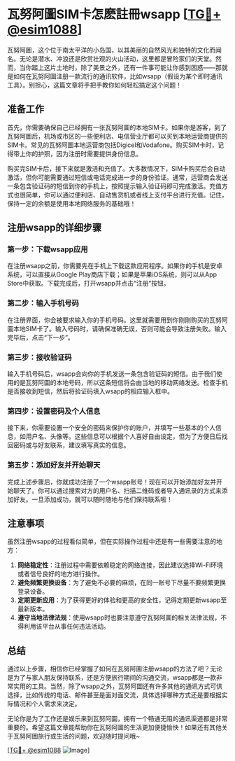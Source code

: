 # 瓦努阿圖SIM卡怎麽註冊wsapp [[TG💪+ @esim1088](https://t.me/s/esim1088)]

瓦努阿圖，这个位于南太平洋的小岛国，以其美丽的自然风光和独特的文化而闻名。无论是潜水、冲浪还是欣赏壮观的火山活动，这里都是冒险家们的天堂。然而，当你踏上这片土地时，除了美景之外，还有一件事可能让你感到困惑——那就是如何在瓦努阿圖注册一款流行的通讯软件，比如wsapp（假设为某个即时通讯工具）。别担心，这篇文章将手把手教你如何轻松搞定这个问题！

## 准备工作

首先，你需要确保自己已经拥有一张瓦努阿圖的本地SIM卡。如果你是游客，到了瓦努阿圖后，机场或市区的一些便利店、电信营业厅都可以买到本地运营商提供的SIM卡。常见的瓦努阿圖本地运营商包括Digicel和Vodafone。购买SIM卡时，记得带上你的护照，因为注册时需要提供身份信息。

购买完SIM卡后，接下来就是激活和充值了。大多数情况下，SIM卡购买后会自动激活，但你可能需要通过短信或电话完成进一步的身份验证。通常，运营商会发送一条包含验证码的短信到你的手机上，按照提示输入验证码即可完成激活。充值方式也很简单，你可以通过便利店、自动售货机或者线上支付平台进行充值。记住，保持一定的余额是使用本地网络服务的基础哦！

## 注册wsapp的详细步骤

### 第一步：下载wsapp应用

在注册wsapp之前，你需要先在手机上下载这款应用程序。如果你的手机是安卓系统，可以直接从Google Play商店下载；如果是苹果iOS系统，则可以从App Store中获取。下载完成后，打开wsapp并点击“注册”按钮。

### 第二步：输入手机号码

在注册界面，你会被要求输入你的手机号码。这里就需要用到你刚刚购买的瓦努阿圖本地SIM卡了。输入号码时，请确保准确无误，否则可能会导致注册失败。输入完毕后，点击“下一步”。

### 第三步：接收验证码

输入手机号码后，wsapp会向你的手机发送一条包含验证码的短信。由于我们使用的是瓦努阿圖的本地号码，所以这条短信将会由当地的移动网络发送。检查手机是否接收到短信，然后将验证码填入wsapp的相应输入框中。

### 第四步：设置密码及个人信息

接下来，你需要设置一个安全的密码来保护你的账户，并填写一些基本的个人信息，如用户名、头像等。这些信息可以根据个人喜好自由设定，但为了方便日后找回密码或与好友联系，建议填写真实的信息。

### 第五步：添加好友并开始聊天

完成上述步骤后，你就成功注册了一个wsapp账号！现在可以开始添加好友并开始聊天了。你可以通过搜索对方的用户名、扫描二维码或者导入通讯录的方式来添加好友。一旦添加成功，就可以随时随地与他们保持联系啦！

## 注意事项

虽然注册wsapp的过程看似简单，但在实际操作过程中还是有一些需要注意的地方：

1. **网络稳定性**：注册过程中需要依赖稳定的网络连接，因此建议选择Wi-Fi环境或者信号良好的地方进行操作。
2. **避免频繁更换设备**：为了避免不必要的麻烦，在同一账号下尽量不要频繁更换登录设备。
3. **定期更新应用**：为了获得更好的体验和更高的安全性，记得定期更新wsapp至最新版本。
4. **遵守当地法律法规**：使用wsapp时也要注意遵守瓦努阿圖的相关法律法规，不得利用该平台从事任何违法活动。

## 总结

通过以上步骤，相信你已经掌握了如何在瓦努阿圖注册wsapp的方法了吧？无论是为了与家人朋友保持联系，还是方便旅行期间的沟通交流，wsapp都是一款非常实用的工具。当然，除了wsapp之外，瓦努阿圖还有许多其他的通讯方式可供选择，比如传统的电话、邮件甚至是面对面交流，具体选择哪种方式还是要根据实际情况和个人需求来决定。

无论你是为了工作还是娱乐来到瓦努阿圖，拥有一个畅通无阻的通讯渠道都是非常重要的。希望这篇文章能帮助你在瓦努阿圖的生活更加便捷愉快！如果还有其他关于瓦努阿圖旅行或生活的问题，欢迎随时提问哦~

[[TG💪+ @esim1088](https://t.me/s/esim1088) ![Image](https://i.postimg.cc/4NQfJmqS/Snipaste-2025-05-13-00-14-12.png)]